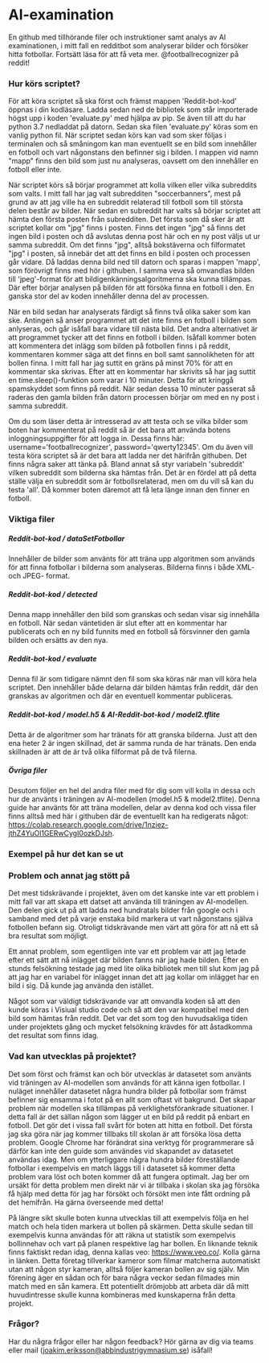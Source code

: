 # AI-examination
En github med tillhörande filer och instruktioner samt analys av AI examinationen, i mitt fall en redditbot som analyserar bilder och försöker hitta fotbollar. Fortsätt läsa för att få veta mer. @footballrecognizer på reddit!

### Hur körs scriptet?
För att köra scriptet så ska först och främst mappen 'Reddit-bot-kod' öppnas i din kodläsare. Ladda sedan ned de bibliotek som står importerade högst upp i koden 'evaluate.py' med hjälpa av pip. Se även till att du har python 3.7 nedladdat på datorn. Sedan ska filen 'evaluate.py' köras som en vanlig python fil. När scriptet sedan körs kan vad som sker följas i terminalen och så småningom kan man eventuellt se en bild som innehåller en fotboll och vart någonstans den befinner sig i bilden. I mappen vid namn "mapp" finns den bild som just nu analyseras, oavsett om den innehåller en fotboll eller inte.

När scriptet körs så börjar programmet att kolla vilken eller vilka subreddits som valts. I mitt fall har jag valt subredditen "soccerbanners", mest på grund av att jag ville ha en subreddit relaterad till fotboll som till största delen består av bilder. När sedan en subreddit har valts så börjar scriptet att hämta den första posten från subredditen. Det första som då sker är att scriptet kollar om "jpg" finns i posten. Finns det ingen "jpg" så finns det ingen bild i posten och då avslutas denna post här och en ny post väljs ut ur samma subreddit. Om det finns "jpg", alltså bokstäverna och filformatet "jpg" i posten, så innebär det att det finns en bild i posten och processen går vidare. Då laddas denna bild ned till datorn och sparas i mappen 'mapp', som förövrigt finns med hör i githuben. I samma veva så omvandlas bilden till 'jpeg'-format för att bildigenkänningsalgoritmerna ska kunna tillämpas. Där efter börjar analysen på bilden för att försöka finna en fotboll i den. En ganska stor del av koden innehåller denna del av processen. 

När en bild sedan har analyserats färdigt så finns två olika saker som kan ske. Antingen så anser programmet att det inte finns en fotboll i bilden som anlyseras, och går isåfall bara vidare till nästa bild. Det andra alternativet är att programmet tycker att det finns en fotboll i bilden. Isåfall kommer boten att kommentera det inlägg som bilden på fotbollen finns i på reddit, kommentaren kommer säga att det finns en boll samt sannolikheten för att bollen finna. I mitt fall har jag suttit en gräns på minst 70% för att en kommentar ska skrivas. Efter att en kommentar har skrivits så har jag suttit en time.sleep()-funktion som varar i 10 minuter. Detta för att kringgå spamskyddet som finns på reddit. När sedan dessa 10 minuter passerat så raderas den gamla bilden från datorn processen börjar om med en ny post i samma subreddit. 

Om du som läser detta är intresserad av att testa och se vilka bilder som boten har kommenterat på reddit så är det bara att använda botens inloggningsuppgifter för att logga in. Dessa finns här: username='footballrecognizer', password='qwerty12345'. Om du även vill testa köra scriptet så är det bara att ladda ner det härifrån githuben. Det finns några saker att tänka på. Bland annat så styr variabeln 'subreddit' vilken subreddit som bilderna ska hämtas från. Det är en fördel att på detta ställe välja en subreddit som är fotbollsrelaterad, men om du vill så kan du testa 'all'. Då kommer boten däremot att få leta länge innan den finner en fotboll. 

### Viktiga filer
##### Reddit-bot-kod / dataSetFotbollar
Innehåller de bilder som använts för att träna upp algoritmen som används för att finna fotbollar i bilderna som analyseras. Bilderna finns i både XML- och JPEG- format. 
##### Reddit-bot-kod / detected
Denna mapp innehåller den bild som granskas och sedan visar sig innehålla en fotboll. När sedan väntetiden är slut efter att en kommentar har publicerats och en ny bild funnits med en fotboll så försvinner den gamla bilden och ersätts av den nya. 
##### Reddit-bot-kod / evaluate
Denna fil är som tidigare nämnt den fil som ska köras när man vill köra hela scriptet. Den innehåller både delarna där bilden hämtas från reddit, där den granskas av algoritmen och där en eventuell kommentar publiceras. 
##### Reddit-bot-kod / model.h5 & AI-Reddit-bot-kod / model2.tflite
Detta är de algoritmer som har tränats för att granska bilderna. Just att den ena heter 2 är ingen skillnad, det är samma runda de har tränats. Den enda skillnaden är att de är två olika filformat på de två filerna. 
##### Övriga filer
Desutom följer en hel del andra filer med för dig som vill kolla in dessa och hur de använts i träningen av AI-modellen (model.h5 & model2.tflite). Denna guide har använts för att träna modellen, delar av denna kod och vissa filer finns alltså med här i githuben där de eventuellt kan ha redigerats något: https://colab.research.google.com/drive/1nziez-jthZ4YuOl1GERwCygI0ozkDJsh.

### Exempel på hur det kan se ut


### Problem och annat jag stött på
Det mest tidskrävande i projektet, även om det kanske inte var ett problem i mitt fall var att skapa ett datset att använda till träningen av AI-modellen. Den delen gick ut på att ladda ned hundratals bilder från google och i samband med det på varje enstaka bild markera ut vart någonstans själva fotbollen befann sig. Otroligt tidskrävande men värt att göra för att nå ett så bra resultat som möjligt. 

Ett annat problem, som egentligen inte var ett problem var att jag letade efter ett sätt att nå inlägget där bilden fanns när jag hade bilden. Efter en stunds felsökning testade jag med lite olika bibliotek men till slut kom jag på att jag har en variabel för inlägget innan det att jag kollar om inlägget har en bild i sig. Då kunde jag använda den istället. 

Något som var väldigt tidskrävande var att omvandla koden så att den kunde köras i Visiual studio code och så att den var kompatibel med den bild som hämtas från reddit. Det var det som tog den huvudsakliga tiden under projektets gång och mycket felsökning krävdes för att åstadkomma det resultat som finns idag. 

### Vad kan utvecklas på projektet?
Det som först och främst kan och bör utvecklas är datasetet som använts vid träningen av AI-modellen som används för att känna igen fotbollar. I nuläget innehåller datasetet några hundra bilder på fotbollar som främst befinner sig ensamma i fotot på en allt som oftast vit bakgrund. Det skapar problem när modellen ska tillämpas på verklighetsförankrade situationer. I detta fall är det sällan någon som lägger ut en bild på reddit på enbart en fotboll. Det gör det i vissa fall svårt för boten att hitta en fotboll. Det första jag ska göra när jag kommer tillbaks till skolan är att försöka lösa detta problem. Google Chrome har förändrat sina verktyg för programmerare så därför kan inte den guide som användes vid skapandet av datasetet användas idag. Men om ytterliggare några hundra bilder föreställande fotbollar i exempelvis en match läggs till i datasetet så kommer detta problem vara löst och boten kommer då att fungera optimalt. Jag ber om ursäkt för detta problem men direkt när vi är tillbaka i skolan ska jag försöka få hjälp med detta för jag har försökt och försökt men inte fått ordning på det hemifrån. Ha gärna överseende med detta!

På längre sikt skulle boten kunna utvecklas till att exempelvis följa en hel match och hela tiden markera ut bollen på skärmen. Detta skulle sedan till exempelvis kunna användas för att räkna ut statistik som exempelvis bollinnehav och vart på planen respektive lag har bollen. En liknande teknik finns faktiskt redan idag, denna kallas veo: https://www.veo.co/. Kolla gärna in länken. Detta företag tillverkar kameror som filmar matcherna automatiskt utan att någon styr kameran, alltså följer kameran bollen av sig själv. Min förening äger en sådan och för bara några veckor sedan filmades min match med en sån kamera. Ett potentiellt drömjobb att arbeta där då mitt huvudintresse skulle kunna kombineras med kunskaperna från detta projekt.  

### Frågor?
Har du några frågor eller har någon feedback? Hör gärna av dig via teams eller mail (joakim.eriksson@abbindustrigymnasium.se) isåfall!

